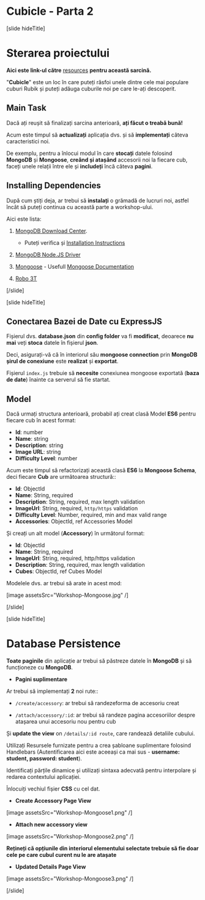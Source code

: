 # Cubicle - Parta 2

[slide hideTitle]

# Sterarea proiectului

**Aici este link-ul către** [resources](https://videos.softuni.org/resources/javascript/javascript-backend/04-Cubicle-Homework-Part-2-Resources.zip) **pentru această sarcină.**

"**Cubicle**" este un loc în care puteți răsfoi unele dintre cele mai populare cuburi Rubik și puteți adăuga cuburile noi pe care le-ați descoperit.

## Main Task

Dacă ați reușit să finalizați sarcina anterioară, **ați făcut o treabă bună!** 

Acum este timpul să **actualizați** aplicația dvs. și să **implementați** câteva caracteristici noi. 

De exemplu, pentru a înlocui modul în care **stocați** datele folosind **MongoDB** și **Mongoose**, **creând și atașând** accesorii noi la fiecare cub, faceți unele relații între ele și **includeți** încă câteva **pagini**.

## Installing Dependencies

După cum știți deja, ar trebui să **instalați** o grămadă de lucruri noi, astfel încât să puteți continua cu această parte a workshop-ului.

Aici este lista:

1. [MongoDB Download Center](https://www.mongodb.com/try). 

    - Puteți verifica și [Installation Instructions](https://docs.mongodb.com/manual/tutorial/install-mongodb-on-windows/) 

2. [MongoDB Node.JS Driver](https://www.npmjs.com/package/mongodb)

3. [Mongoose](https://www.npmjs.com/package/mongoose) - Usefull [Mongoose Documentation](https://mongoosejs.com/docs/guide.html)

4. [Robo 3T](https://robomongo.org/download)


[/slide]

[slide hideTitle]

## Conectarea Bazei de Date cu ExpressJS

Fișierul dvs. **database.json** din **config folder** va fi **modificat**, deoarece **nu mai** veți **stoca** datele în fișierul **json**. 

Deci, asigurați-vă că în interiorul său **mongoose connection** prin **MongoDB** **șirul de conexiune** este **realizat** și **exportat**.

Fișierul `index.js` trebuie să **necesite** conexiunea mongoose exportată (**baza de date**) înainte ca serverul să fie startat.

## Model

Dacă urmați structura anterioară, probabil ați creat clasă Model **ES6** pentru fiecare cub în acest format:

- **Id**: number
- **Name**: string
- **Description**: string
- **Image URL**: string
- **Difficulty Level**: number

Acum este timpul să refactorizați această clasă **ES6** la  **Mongoose Schema**, deci fiecare **Cub** are următoarea structură::

- **Id**: ObjectId
- **Name**: String, required
- **Description**: String, required, max length validation
- **ImageUrl**: String, required, `http/https` validation
- **Difficulty Level**: Number, required, min and max valid range
- **Accessories**: ObjectId, ref Accessories Model

Și creați un alt model (**Accessory**) în următorul format:

- **Id**: ObjectId
- **Name**: String, required
- **ImageUrl**: String, required, http/https validation
- **Description**: String, required, max length validation
- **Cubes**: ObjectId, ref Cubes Model

Modelele dvs. ar trebui să arate in acest mod:

[image assetsSrc="Workshop-Mongoose.jpg" /]

[/slide]

[slide hideTitle]

# Database Persistence

**Toate paginile** din aplicație ar trebui să păstreze datele în **MongoDB** și să funcționeze cu **MongoDB**.

- **Pagini suplimentare**

Ar trebui să implementați **2** noi rute::

- `/create/accessory`: ar trebui să randezeforma de accesoriu creat

- `/attach/accessory/:id`: ar trebui să randeze pagina accesoriilor despre atașarea unui accesoriu nou pentru cub

Și **update the view** on `/details/:id route`, care randează detaliile cubului.

Utilizați Resursele furnizate pentru a crea șabloane suplimentare folosind Handlebars (Autentificarea aici este aceeași ca mai sus - **username: student, password: student**).

Identificați părțile dinamice și utilizați sintaxa adecvată pentru interpolare și redarea contextului aplicației.

Înlocuiți vechiul fișier **CSS** cu cel dat.

- **Create Accessory Page View**

[image assetsSrc="Workshop-Mongoose1.png" /]

- **Attach new accessory view**

[image assetsSrc="Workshop-Mongoose2.png" /]

**Rețineți că opțiunile din interiorul elementului selectate trebuie să fie doar cele pe care cubul curent nu le are atașate**

- **Updated Details Page View**

[image assetsSrc="Workshop-Mongoose3.png" /]

[/slide]
